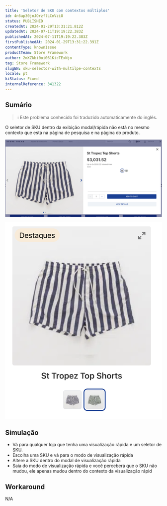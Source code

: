 ```yaml
---
title: 'Seletor de SKU com contextos múltiplos'
id: 4n6ap30jnJOrzflLCnVziO
status: PUBLISHED
createdAt: 2024-01-29T13:31:21.812Z
updatedAt: 2024-07-11T19:19:22.383Z
publishedAt: 2024-07-11T19:19:22.383Z
firstPublishedAt: 2024-01-29T13:31:22.391Z
contentType: knownIssue
productTeam: Store Framework
author: 2mXZkbi0oi061KicTExNjo
tag: Store Framework
slugEN: sku-selector-with-multilpe-contexts
locale: pt
kiStatus: Fixed
internalReference: 341322
---
```


## Sumário

>ℹ️ Este problema conhecido foi traduzido automaticamente do inglês.



O seletor de SKU dentro da exibição modal/rápida não está no mesmo contexto que está na página de pesquisa e na página do produto.

 ![](https://raw.githubusercontent.com/vtexdocs/help-center-content/refs/heads/main/docs/pt/known-issues/Store%20Framework/seletor-de-sku-com-contextos-multiplos_1.png)


 ![](https://raw.githubusercontent.com/vtexdocs/help-center-content/refs/heads/main/docs/pt/known-issues/Store%20Framework/seletor-de-sku-com-contextos-multiplos_2.png)

## Simulação



- Vá para qualquer loja que tenha uma visualização rápida e um seletor de SKU.
- Escolha uma SKU e vá para o modo de visualização rápida
- Altere a SKU dentro do modal de visualização rápida
- Saia do modo de visualização rápida e você perceberá que o SKU não mudou, ele apenas mudou dentro do contexto da visualização rápid

## Workaround


N/A


